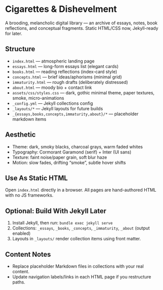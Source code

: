 # Cigarettes & Dishevelment

A brooding, melancholic digital library — an archive of essays, notes, book reflections, and conceptual fragments. Static HTML/CSS now, Jekyll-ready for later.

## Structure

- `index.html` — atmospheric landing page
- `essays.html` — long-form essays list (elegant cards)
- `books.html` — reading reflections (index-card style)
- `concepts.html` — brief ideas/aphorisms (minimal grid)
- `immaturity.html` — rough drafts (deliberately distressed)
- `about.html` — moody bio + contact link
- `assets/css/styles.css` — dark, gothic minimal theme, paper textures, smoke, micro-animations
- `_config.yml` — Jekyll collections config
- `_layouts/*` — Jekyll layouts for future builds
- `_{essays,books,concepts,immaturity,about}/*` — placeholder markdown items

## Aesthetic

- Theme: dark, smoky blacks, charcoal grays, warm faded whites
- Typography: Cormorant Garamond (serif) + Inter (UI sans)
- Texture: faint noise/paper grain, soft blur haze
- Motion: slow fades, drifting “smoke”, subtle hover shifts

## Use As Static HTML

Open `index.html` directly in a browser. All pages are hand-authored HTML with no JS frameworks.

## Optional: Build With Jekyll Later

1. Install Jekyll, then run: `bundle exec jekyll serve`
2. Collections: `_essays`, `_books`, `_concepts`, `_immaturity`, `_about` (output enabled)
3. Layouts in `_layouts/` render collection items using front matter.

## Content Notes

- Replace placeholder Markdown files in collections with your real content.
- Update navigation labels/links in each HTML page if you restructure paths.

